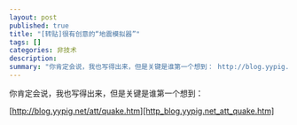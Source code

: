 ```yaml
---
layout: post
published: true
title: "[转贴]很有创意的“地震模拟器”"
tags: []
categories: 非技术    
description: 
summary: "你肯定会说，我也写得出来，但是关键是谁第一个想到： http://blog.yypig.net/att/quake.htm"
---
```

你肯定会说，我也写得出来，但是关键是谁第一个想到：  
  
[http://blog.yypig.net/att/quake.htm][http_blog.yypig.net_att_quake.htm]


[http_blog.yypig.net_att_quake.htm]: http://blog.yypig.net/att/quake.htm